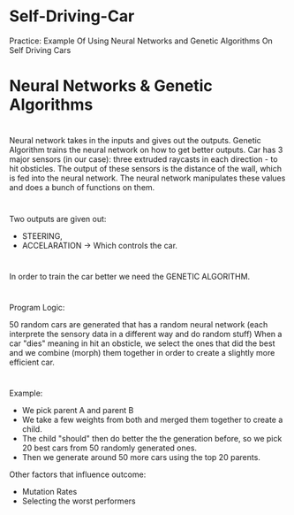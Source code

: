 # Self-Driving-Car
Practice: Example Of Using Neural Networks and Genetic Algorithms On Self Driving Cars
#
# Neural Networks & Genetic Algorithms
#
Neural network takes in the inputs and gives out the outputs. Genetic Algorithm trains the neural network on how to get better outputs.
Car has 3 major sensors (in our case): three extruded raycasts in each direction - to hit obsticles.
The output of these sensors is the distance of the wall, which is fed into the neural network.
The neural network manipulates these values and does a bunch of functions on them.
#
Two outputs are given out: 
- STEERING, 
- ACCELARATION -> Which controls the car.
#
In order to train the car better we need the GENETIC ALGORITHM.
#
Program Logic:

50 random cars are generated that has a random neural network (each interprete the sensory data in a different way and do random stuff)
When a car "dies" meaning in hit an obsticle, we select the ones that did the best and we combine (morph) them together in order to 
create a slightly more efficient car.
#
Example:
- We pick parent A and parent B
- We take a few weights from both and merged them together to create a child.
- The child "should" then do better the the generation before, so we pick 20 best cars from 50 randomly generated ones.
- Then we generate around 50 more cars using the top 20 parents.

Other factors that influence outcome:
- Mutation Rates
- Selecting the worst performers
